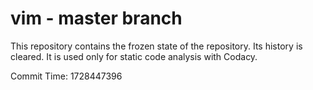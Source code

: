 # vim - master branch

This repository contains the frozen state of the repository.
Its history is cleared. It is used only for static code
analysis with Codacy.

Commit Time: 1728447396